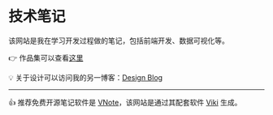 # 技术笔记

该网站是我在学习开发过程做的笔记，包括前端开发、数据可视化等。

:point_right: 作品集可以查看[这里](portfolio.md)

:bulb: 关于设计可以访问我的另一博客：[Design Blog](http://binbindesign.gitee.io/)



---

:thumbsup: 推荐免费开源笔记软件是 [VNote](https://tamlok.gitee.io/vnote/zh_cn/)，该网站是通过其配套软件 [Viki](https://tamlok.github.io/viki/zh_cn/) 生成。


